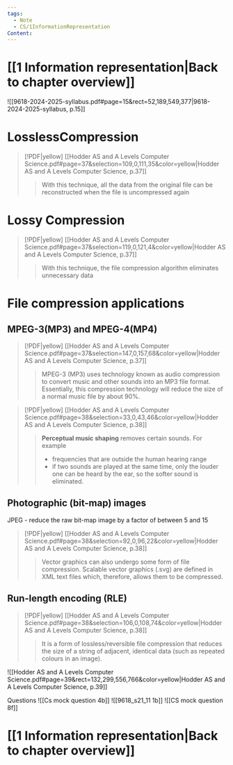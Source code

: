 ```yaml
---
tags:
  - Note
  - CS/1InformationRepresentation
Content: 
---
```

# [[1 Information representation|Back to chapter overview]]

![[9618-2024-2025-syllabus.pdf#page=15&rect=52,189,549,377|9618-2024-2025-syllabus, p.15]]

# LosslessCompression
> [!PDF|yellow] [[Hodder AS and A Levels Computer Science.pdf#page=37&selection=109,0,111,35&color=yellow|Hodder AS and A Levels Computer Science, p.37]]
> > With this technique, all the data from the original file can be reconstructed when the file is uncompressed again
> 
> 

# Lossy Compression
> [!PDF|yellow] [[Hodder AS and A Levels Computer Science.pdf#page=37&selection=119,0,121,4&color=yellow|Hodder AS and A Levels Computer Science, p.37]]
> > With this technique, the file compression algorithm eliminates unnecessary data

# File compression applications
## MPEG-3(MP3) and MPEG-4(MP4)
> [!PDF|yellow] [[Hodder AS and A Levels Computer Science.pdf#page=37&selection=147,0,157,68&color=yellow|Hodder AS and A Levels Computer Science, p.37]]
> > MPEG-3 (MP3) uses technology known as audio compression to convert music and other sounds into an MP3 file format. Essentially, this compression technology will reduce the size of a normal music file by about 90%.

> [!PDF|yellow] [[Hodder AS and A Levels Computer Science.pdf#page=38&selection=33,0,43,46&color=yellow|Hodder AS and A Levels Computer Science, p.38]]
> > **Perceptual music shaping** removes certain sounds. For example
> > - frequencies that are outside the human hearing range
> > - if two sounds are played at the same time, only the louder one can be heard by the ear, so the softer sound is eliminated.


## Photographic (bit-map) images
JPEG - reduce the raw bit-map image by a factor of between 5 and 15

> [!PDF|yellow] [[Hodder AS and A Levels Computer Science.pdf#page=38&selection=92,0,96,22&color=yellow|Hodder AS and A Levels Computer Science, p.38]]
> > Vector graphics can also undergo some form of file compression. Scalable vector graphics (.svg) are defined in XML text files which, therefore, allows them to be compressed.

## Run-length encoding (RLE)
> [!PDF|yellow] [[Hodder AS and A Levels Computer Science.pdf#page=38&selection=106,0,108,74&color=yellow|Hodder AS and A Levels Computer Science, p.38]]
> > It is a form of lossless/reversible file compression that reduces the size of a string of adjacent, identical data (such as repeated colours in an image).

![[Hodder AS and A Levels Computer Science.pdf#page=39&rect=132,299,556,766&color=yellow|Hodder AS and A Levels Computer Science, p.39]]

Questions
![[Cs mock question 4b]]
![[9618_s21_11 1b]]
![[CS mock question 8f]]


# [[1 Information representation|Back to chapter overview]]
